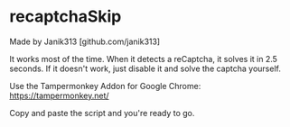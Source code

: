 # recaptchaSkip
Made by Janik313 [github.com/janik313]

It works most of the time. When it detects a reCaptcha, it solves it in 2.5 seconds.
If it doesn't work, just disable it and solve the captcha yourself.

Use the Tampermonkey Addon for Google Chrome: https://tampermonkey.net/

Copy and paste the script and you're ready to go.
